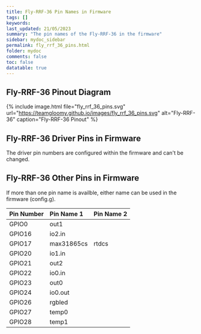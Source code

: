 ```yaml
---
title: Fly-RRF-36 Pin Names in Firmware
tags: []
keywords: 
last_updated: 21/05/2023
summary: "The pin names of the Fly-RRF-36 in the firmware"
sidebar: mydoc_sidebar
permalink: fly_rrf_36_pins.html
folder: mydoc
comments: false
toc: false
datatable: true
---
```


## Fly-RRF-36 Pinout Diagram

{% include image.html file="fly_rrf_36_pins.svg" url="https://teamgloomy.github.io/images/fly_rrf_36_pins.svg" alt="Fly-RRF-36" caption="Fly-RRF-36 Pinout" %}

## Fly-RRF-36 Driver Pins in Firmware

The driver pin numbers are configured within the firmware and can't be changed.

## Fly-RRF-36 Other Pins in Firmware

If more than one pin name is availble, either name can be used in the firmware (config.g).  

<div class="datatable-begin"></div>

|Pin Number|Pin Name 1|Pin Name 2|
| :------------- |:-------------|:-------------|
|GPIO0|out1||
|GPIO16|io2.in||
|GPIO17|max31865cs|rtdcs|
|GPIO20|io1.in||
|GPIO21|out2||
|GPIO22|io0.in||
|GPIO23|out0||
|GPIO24|io0.out||
|GPIO26|rgbled||
|GPIO27|temp0||
|GPIO28|temp1||

<div class="datatable-end"></div>
